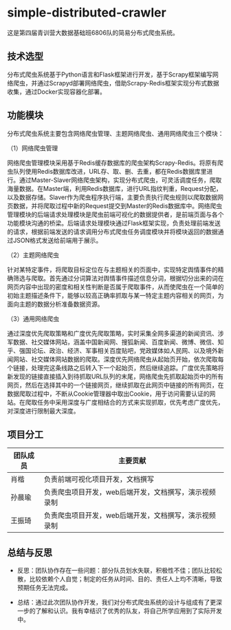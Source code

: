 # simple-distributed-crawler

这是第四届青训营大数据基础班6806队的简易分布式爬虫系统。



## **技术选型**

分布式爬虫系统基于Python语言和Flask框架进行开发，基于Scrapy框架编写网络爬虫，并通过Scrapyd部署网络爬虫，借助Scrapy-Redis框架实现分布式数据收集，通过Docker实现容器化部署。



## 功能模块

分布式爬虫系统主要包含网络爬虫管理、主题网络爬虫、通用网络爬虫三个模块：

（1）网络爬虫管理

网络爬虫管理模块采用基于Redis缓存数据库的爬虫架构Scrapy-Redis。将原有爬虫队列使用Redis数据库改进，URL存、取、删、去重，都在Redis数据库里进行。通过Master-Slaver网络爬虫架构，实现分布式爬虫，可灵活调度任务，爬取海量数据。在Master端，利用Redis数据库，进行URL指纹判重，Request分配，以及数据存储。Slaver作为爬虫程序执行端，主要负责执行爬虫规则以爬取数据网页数据，并将爬取过程中新的Request提交到Master的Redis数据库中。网络爬虫管理模块的后端请求处理模块是爬虫前端可视化的数据提供者，是前端页面与各个功能模块沟通的桥梁。后端请求处理模块通过Flask框架实现，负责处理前端发送的请求，根据前端发送的请求调用分布式爬虫任务调度模块并将模块返回的数据通过JSON格式发送给前端用于展示。

（2）主题网络爬虫

针对某特定事件，将爬取目标定位在与主题相关的页面中，实现特定舆情事件的精确筛选与爬取。首先通过分词算法对舆情事件描述信息分词，根据切分出来的词在网页内容中出现的密度和相关性判断是否属于爬取事件，从而使爬虫在一个简单的初始主题描述条件下，能够以较高正确率抓取与某一特定主题内容相关的网页，为面向主题的数据分析准备数据资源。

（3）通用网络爬虫

通过深度优先爬取策略和广度优先爬取策略，实时采集全网多渠道的新闻资讯、涉军数据、社交媒体网站，涵盖中国新闻网、搜狐新闻、百度新闻、微博、微信、知乎、强国论坛、政治、经济、军事相关百度贴吧，党政媒体如人民网、以及境外新闻网站、社交媒体网站数据的爬取。深度优先网络爬虫从起始页开始，依次爬取每个链接，处理完这条线路之后转入下一个起始页，然后继续追踪。广度优先策略将新发现的链接直接插入到待抓取URL队列的末尾，网络爬虫先抓取起始页中的所有网页，然后在选择其中的一个链接网页，继续抓取在此网页中链接的所有网页，在数据爬取过程中，不断从Cookie管理器中取出Cookie，用于访问需要认证的网站。在爬取任务中采用深度与广度相结合的方式来实现抓取，优先考虑广度优先，对深度进行限制最大深度。



## 项目分工

| **团队成员** | **主要贡献**                                          |
| ------------ | ----------------------------------------------------- |
| 肖楷         | 负责前端可视化项目开发，文档撰写                      |
| 孙晨瑜       | 负责爬虫项目开发，web后端开发，文档撰写，演示视频录制 |
| 王振琦       | 负责爬虫项目开发，web后端开发，文档撰写，演示视频录制 |



## 总结与反思

- 反思：团队协作存在一些问题：部分队员划水失联，积极性不佳；团队比较松散，比较依赖个人自觉；制定的任务从时间、目的、责任人上均不清晰，导致预期任务无法完成。

- 总结：通过此次团队协作开发，我们对分布式爬虫系统的设计与组成有了更深一步的了解和认识。我有幸结识了优秀的队友，将自己所学应用到了实际开发中。